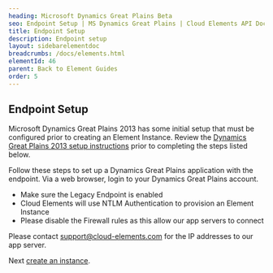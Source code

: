 ```yaml
---
heading: Microsoft Dynamics Great Plains Beta
seo: Endpoint Setup | MS Dynamics Great Plains | Cloud Elements API Docs
title: Endpoint Setup
description: Endpoint setup
layout: sidebarelementdoc
breadcrumbs: /docs/elements.html
elementId: 46
parent: Back to Element Guides
order: 5
---
```


## Endpoint Setup

Microsoft Dynamics Great Plains 2013 has some initial setup that must be configured prior to creating an Element Instance. Review the [Dynamics Great Plains 2013 setup instructions](https://community.dynamics.com/gp/b/azurecurve/archive/2013/02/13/how-to-install-microsoft-dynamics-gp-2013-web-services-runtime) prior to completing the steps listed below.

Follow these steps to set up a Dynamics Great Plains application with the endpoint. Via a web browser, login to your Dynamics Great Plains account.

* Make sure the Legacy Endpoint is enabled
* Cloud Elements will use NTLM Authentication to provision an Element Instance
* Please disable the Firewall rules as this allow our app servers to connect

Please contact [support@cloud-elements.com](mailto:support@cloud-elements.com) for the IP addresses to our app server.

Next [create an instance](salesforce-create-instance.html).
